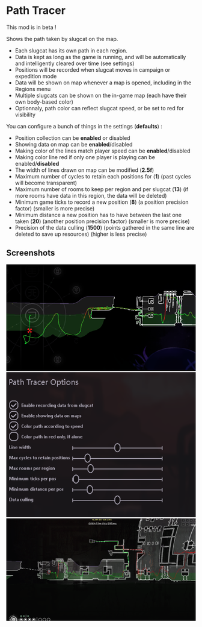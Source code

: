 # Path Tracer
This mod is in beta !

Shows the path taken by slugcat on the map.
- Each slugcat has its own path in each region.
- Data is kept as long as the game is running, and will be automatically and intelligently cleared over time (see settings)
- Positions will be recorded when slugcat moves in campaign or expedition mode
- Data will be shown on map whenever a map is opened, including in the Regions menu
- Multiple slugcats can be shown on the in-game map (each have their own body-based color)
- Optionnaly, path color can reflect slugcat speed, or be set to red for visibility

You can configure a bunch of things in the settings (**defaults**) :
- Position collection can be **enabled** or disabled
- Showing data on map can be **enabled**/disabled
- Making color of the lines match player speed can be **enabled**/disabled
- Making color line red if only one player is playing can be enabled/**disabled**
- The width of lines drawn on map can be modified (**2.5f**)
- Maximum number of cycles to retain each positions for (**1**) (past cycles will become transparent)
- Maximum number of rooms to keep per region and per slugcat (**13**) (if more rooms have data in this region, the data will be deleted)
- Minimum game ticks to record a new position (**8**) (a position precision factor) (smaller is more precise)
- Minimum distance a new position has to have between the last one taken (**20**) (another position precision factor) (smaller is more precise)
- Precision of the data culling (**1500**) (points gathered in the same line are deleted to save up resources) (higher is less precise)

## Screenshots

![](images/idea.png)
![](images/settings.png)
![](images/multicycle.png)
